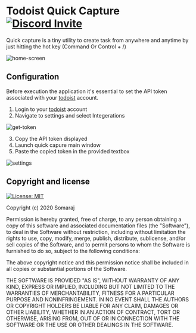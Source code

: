 # Todoist Quick Capture [![Discord Invite](https://img.shields.io/discord/774923765402042389?label=chat&logo=discord&logoColor=%23fff&style=flat-square)](https://discord.gg/JvCZfWfheW)

Quick capture is a tiny utility to create task from anywhere and anytime by just hitting the hot key (Command Or Control + /)

![home-screen](https://user-images.githubusercontent.com/17797942/117584298-cada1f00-b129-11eb-93ca-bcbeedc3cbfa.png)

## Configuration

Before execution the application it's essential to set the API token associated with your [todoist](https://todoist.com) account.

1. Login to your [todoist](https://todoist.com) account
2. Navigate to settings and select Integerations

![get-token](https://user-images.githubusercontent.com/17797942/98470227-5110b980-220a-11eb-9568-be5f91c38d3e.png)

3. Copy the API token displayed
4. Launch quick capure main window
5. Paste the copied token in the provided textbox

![settings](https://user-images.githubusercontent.com/17797942/117584313-dc232b80-b129-11eb-815b-4661bfb9d7ad.png)

## Copyright and license

[![License: MIT](https://img.shields.io/badge/License-MIT-yellow.svg)](https://opensource.org/licenses/MIT)

Copyright (c) 2020 Somaraj

Permission is hereby granted, free of charge, to any person obtaining a copy
of this software and associated documentation files (the "Software"), to deal
in the Software without restriction, including without limitation the rights
to use, copy, modify, merge, publish, distribute, sublicense, and/or sell
copies of the Software, and to permit persons to whom the Software is
furnished to do so, subject to the following conditions:

The above copyright notice and this permission notice shall be included in all
copies or substantial portions of the Software.

THE SOFTWARE IS PROVIDED "AS IS", WITHOUT WARRANTY OF ANY KIND, EXPRESS OR
IMPLIED, INCLUDING BUT NOT LIMITED TO THE WARRANTIES OF MERCHANTABILITY,
FITNESS FOR A PARTICULAR PURPOSE AND NONINFRINGEMENT. IN NO EVENT SHALL THE
AUTHORS OR COPYRIGHT HOLDERS BE LIABLE FOR ANY CLAIM, DAMAGES OR OTHER
LIABILITY, WHETHER IN AN ACTION OF CONTRACT, TORT OR OTHERWISE, ARISING FROM,
OUT OF OR IN CONNECTION WITH THE SOFTWARE OR THE USE OR OTHER DEALINGS IN THE
SOFTWARE.
